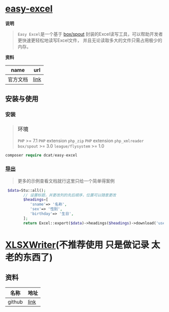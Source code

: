 # [easy-excel](https://github.com/jqhph/easy-excel)

**说明**

> `Easy Excel`是一个基于 [box/spout](https://github.com/box/spout) 封装的Excel读写工具，可以帮助开发者更快速更轻松地读写Excel文件， 并且无论读取多大的文件只需占用极少的内存。

**资料**

| name     | url                                                          |
| -------- | ------------------------------------------------------------ |
| 官方文档 | [link](https://jqhph.github.io/easy-excel/docs/master/export.html) |

##  安装与使用

### **安装**

> ### 环境
>
> `PHP` >= 7.1
> `PHP` extension `php_zip`
> `PHP` extension `php_xmlreader`
> `box/spout` >= 3.0
> `league/flysystem` >= 1.0

```php
composer require dcat/easy-excel
```

### [导出](https://jqhph.github.io/easy-excel/docs/master/export.html)

> 更多的示例查看文档就行这里只给一个简单得案例

```php
 $data=Stu::all();
        // 设置标题，并更改列的先后顺序，位置可以随意更改
        $headings=[
           'sname'=> '名称',
           'sex'=> '性别',
           'birthday'=> '生日',
        ];
        return Excel::export($data)->headings($headings)->download('users.xlsx');
```

# **[XLSXWriter](https://github.com/mk-j/PHP_XLSXWriter)**(不推荐使用 只是做记录 太老的东西了)

## 资料

| 名称   | 地址                                           |
| ------ | ---------------------------------------------- |
| github | [link](https://github.com/mk-j/PHP_XLSXWriter) |

